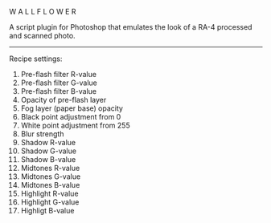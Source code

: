 W A L L F L O W E R

A script plugin for Photoshop that emulates the look of a RA-4 processed and scanned photo.

---

Recipe settings:

1. Pre-flash filter R-value
2. Pre-flash filter G-value
3. Pre-flash filter B-value
4. Opacity of pre-flash layer
5. Fog layer (paper base) opacity
6. Black point adjustment from 0
7. White point adjustment from 255
8. Blur strength
9. Shadow R-value
10. Shadow G-value
11. Shadow B-value
12. Midtones R-value
13. Midtones G-value
14. Midtones B-value
15. Highlight R-value
16. Highlight G-value
17. Highligt B-value